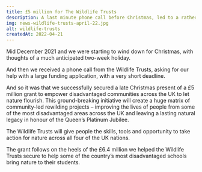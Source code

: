 ```yaml
---
title: £5 million for The Wildlife Trusts
description: A last minute phone call before Christmas, led to a rather large early present for The Wildlife Trusts.
img: news-wildlife-trusts-april-22.jpg
alt: wildlife-trusts
createdAt: 2022-04-21
---
```


Mid December 2021 and we were starting to wind down for Christmas, with thoughts of a much anticipated two-week holiday.

And then we received a phone call from the Wildlife Trusts, asking for our help with a large funding application, with a very short deadline.

And so it was that we successfully secured a late Christmas present of a £5 million grant to empower disadvantaged communities across the UK to let nature flourish. This ground-breaking initiative will create a huge matrix of community-led rewilding projects – improving the lives of people from some of the most disadvantaged areas across the UK and leaving a lasting natural legacy in honour of the Queen’s Platinum Jubilee.

The Wildlife Trusts will give people the skills, tools and opportunity to take action for nature across all four of the UK nations.

The grant follows on the heels of the £6.4 million we helped the Wildlife Trusts secure to help some of the country’s most disadvantaged schools bring nature to their students.
